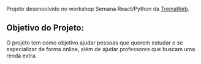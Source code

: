 Projeto desenvolvido no workshop Semana React/Python da [TreinaWeb](treinaweb.com.br).

## Objetivo do Projeto:
O projeto tem como objetivo ajudar pessoas que querem estudar e se especializar de forma online, além de ajudar professores que buscam uma renda extra.